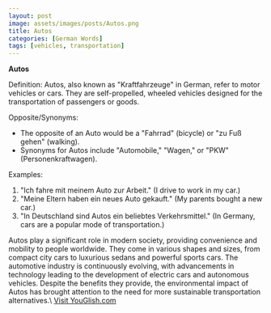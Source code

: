 ```yaml
---
layout: post
image: assets/images/posts/Autos.png
title: Autos
categories: [German Words]
tags: [vehicles, transportation]
---
```


**Autos**

Definition:
Autos, also known as "Kraftfahrzeuge" in German, refer to motor vehicles or cars. They are self-propelled, wheeled vehicles designed for the transportation of passengers or goods.

Opposite/Synonyms:
- The opposite of an Auto would be a "Fahrrad" (bicycle) or "zu Fuß gehen" (walking).
- Synonyms for Autos include "Automobile," "Wagen," or "PKW" (Personenkraftwagen).

Examples:
1. "Ich fahre mit meinem Auto zur Arbeit." (I drive to work in my car.)
2. "Meine Eltern haben ein neues Auto gekauft." (My parents bought a new car.)
3. "In Deutschland sind Autos ein beliebtes Verkehrsmittel." (In Germany, cars are a popular mode of transportation.)

Autos play a significant role in modern society, providing convenience and mobility to people worldwide. They come in various shapes and sizes, from compact city cars to luxurious sedans and powerful sports cars. The automotive industry is continuously evolving, with advancements in technology leading to the development of electric cars and autonomous vehicles. Despite the benefits they provide, the environmental impact of Autos has brought attention to the need for more sustainable transportation alternatives.\ <a id="yg-widget-0" class="youglish-widget" data-query="Autos" data-lang="german" data-components="8412" data-auto-start="0" data-bkg-color="theme_light" data-title="How%20to%20pronounce%20Autos%20in%20German"  rel="nofollow" href="https://youglish.com">Visit YouGlish.com</a><script async src="https://youglish.com/public/emb/widget.js" charset="utf-8"></script>